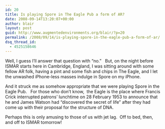 ```yaml
---
id: 20
title: Is playing Spore in The Eagle Pub a form of AR?
date: 2008-09-14T13:20:07+00:00
author: blair
layout: post
guid: http://www.augmentedenvironments.org/blair/?p=20
permalink: /2008/09/14/is-playing-spore-in-the-eagle-pub-a-form-of-ar/
dsq_thread_id:
  - 4525158646
---
```

Well, I guess I&#8217;ll answer that question with &#8220;no.&#8221;   But, on the night before ISMAR starts here in Cambridge, England, I was sitting around with some fellow AR folk, having a pint and some fish and chips in The Eagle, and I let the unwashed iPhone-less masses indulge in Spore on my iPhone.

And it struck me as somehow appropriate that we were playing Spore in the Eagle Pub.   For those who don&#8217;t know,  the Eagle is the place where Francis Crick interrupted patrons&#8217; lunchtime on 28 February 1953 to announce that he and James Watson had &#8220;discovered the secret of life&#8221; after they had come up with their proposal for the structure of DNA. 

Perhaps this is only amusing to those of us with jet lag.  Off to bed, then, and off to ISMAR tomorrow!